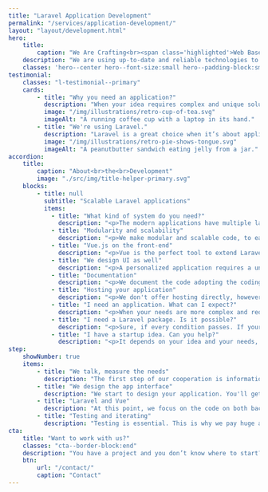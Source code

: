 ```yaml
---
title: "Laravel Application Development"
permalink: "/services/application-development/"
layout: "layout/development.html"
hero:
    title:
        caption: "We Are Crafting<br><span class='highlighted'>Web Based Applications</span>"
    description: "We are using up-to-date and reliable technologies to develop the end-product."
    classes: 'hero--center hero--font-size:small hero--padding-block:small'
testimonial:
    classes: "l-testimonial--primary"
    cards:
        - title: "Why you need an application?"
          description: "When your idea requires complex and unique solutions that are not easy to implement with a simple CMS or any other ready-to-use solution, the time has come to think about a web application."
          image: "/img/illustrations/retro-cup-of-tea.svg"
          imageAlt: "A running coffee cup with a laptop in its hand."
        - title: "We're using Laravel."
          description: "Laravel is a great choice when it’s about application development. It’s a complex and powerful PHP framework with a huge ecosystem around it. We have a deep knowledge of Laravel. Also, besides using it, we are contributors as well."
          image: "/img/illustrations/retro-pie-shows-tongue.svg"
          imageAlt: "A peanutbutter sandwich eating jelly from a jar."
accordion:
    title:
        caption: "About<br>the<br>Development"
        image: "./src/img/title-helper-primary.svg"
    blocks:
        - title: null
          subtitle: "Scalable Laravel applications"
          items:
            - title: "What kind of system do you need?"
              description: "<p>The modern applications have multiple layers to serve the needs of the users eaisly. Maybe, you need an API layer, or a more complex CMS, we can help you.</p>"
            - title: "Modularity and scalability"
              description: "<p>We make modular and scalable code, to easily adopt to the needs that come later. Also, this approach makes the application easily testable and extendable.</p>"
            - title: "Vue.js on the front-end"
              description: "<p>Vue is the perfect tool to extend Laravel on the front-end. It covers everything we need, yet your application will be light and flexible.</p>"
            - title: "We design UI as well"
              description: "<p>A personalized application requires a unique UI as well. We design and set it up for you. You will get a clean and straightforward interface.</p>"
            - title: "Documentation"
              description: "<p>We document the code adopting the coding and documenting standards, to make the application easily understandable and futureproof. Also, documentation allows tools like static analysis to prevent bugs and issues.</p>"
            - title: "Hosting your application"
              description: "<p>We don't offer hosting directly, however based on our experience we can suggest reliable hosting services that fits your application.</p>"
            - title: "I need an application. What can I expect?"
              description: "<p>When your needs are more complex and require unique implementation, probably you need an application that offers more than WordPress. In this case, we are working with Laravel and adjust the environment to the framework.</p><p>We can design your UI as well alongside building the front-end based on Vue, which provides a modern, flexible and powerful interface.</p>"
            - title: "I need a Laravel package. Is it possible?"
              description: "<p>Sure, if every condition passes. If your needs matches that we can offer and your Laravel app is ready to handle the package, it can be done.</p><p>Deprecated Laravel versions do not get support, so update your application before planning to integrate a package.</p>"
            - title: "I have a startup idea. Can you help?"
              description: "<p>It depends on your idea and your needs, but we are sure that we can be a great fit.</p><p>By working with a modern stack (Laravel, Vue.js), we are sure that we can help you to take the next step. We can allocate our time once in a while for 3-6 months. But of course, we can adapt.</p>"
step:
    showNumber: true
    items:
        - title: "We talk, measure the needs"
          description: "The first step of our cooperation is information gathering and documentation writing to measure the project and set the goals."
        - title: "We design the app interface"
          description: "We start to design your application. You'll get a prototype in HTML and CSS that you can approve."
        - title: "Laravel and Vue"
          description: "At this point, we focus on the code on both back-end and front-end. This is where we build your app's core and functionality."
        - title: "Testing and iterating"
          description: "Testing is essential. This is why we pay huge attention to writing tests and fix the bugs we or you find. Then iterate."
cta:
    title: "Want to work with us?"
    classes: "cta--border-block:end"
    description: "You have a project and you don’t know where to start? Feel free to contact us to discuss you project’s details. Maybe we can help you."
    btn:
        url: "/contact/"
        caption: "Contact"
---
```

